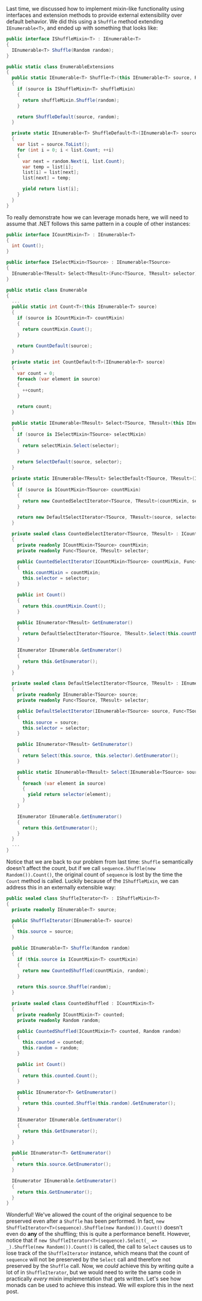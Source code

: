 Last time, we discussed how to implement mixin-like functionality using interfaces and extension methods to provide external extensibility over default behavior. We did this using a `Shuffle` method extending `IEnumerable<T>`, and ended up with something that looks like:

```csharp
public interface IShuffleMixin<T> : IEnumerable<T>
{
  IEnumerable<T> Shuffle(Random random);
}

public static class EnumerableExtensions
{
  public static IEnumerable<T> Shuffle<T>(this IEnumerable<T> source, Random random)
  {
    if (source is IShuffleMixin<T> shuffleMixin)
    {
      return shuffleMixin.Shuffle(random);
    }

    return ShuffleDefault(source, random);
  }

  private static IEnumerable<T> ShuffleDefault<T>(IEnumerable<T> source, Random random)
  {
    var list = source.ToList();
    for (int i = 0; i < list.Count; ++i)
    {
      var next = random.Next(i, list.Count);
      var temp = list[i];
      list[i] = list[next];
      list[next] = temp;

      yield return list[i];
    }
  }
}
```

To really demonstrate how we can leverage monads here, we will need to assume that .NET follows this same pattern in a couple of other instances:
```csharp
public interface ICountMixin<T> : IEnumerable<T>
{
  int Count();
}

public interface ISelectMixin<TSource> : IEnumerable<TSource>
{
  IEnumerable<TResult> Select<TResult>(Func<TSource, TResult> selector);
}

public static class Enumerable
{
  ...
  public static int Count<T>(this IEnumerable<T> source)
  {
    if (source is ICountMixin<T> countMixin)
    {
      return countMixin.Count();
    }

    return CountDefault(source);
  }

  private static int CountDefault<T>(IEnumerable<T> source)
  {
    var count = 0;
    foreach (var element in source)
    {
      ++count;
    }

    return count;
  }

  public static IEnumerable<TResult> Select<TSource, TResult>(this IEnumerable<TSource> source, Func<TSource, TResult> selector)
  {
    if (source is ISelectMixin<TSource> selectMixin)
    {
      return selectMixin.Select(selector);
    }

    return SelectDefault(source, selector);
  }

  private static IEnumerable<TResult> SelectDefault<TSource, TResult>(IEnumerable<TSource> source, Func<TSource, TResult> selector)
  {
    if (source is ICountMixin<TSource> countMixin)
    {
      return new CountedSelectIterator<TSource, TResult>(countMixin, selector);
    }

    return new DefaultSelectIterator<TSource, TResult>(source, selector);
  }

  private sealed class CountedSelectIterator<TSource, TResult> : ICountMixin<TResult>
  {
    private readonly ICountMixin<TSource> countMixin;
    private readonly Func<TSource, TResult> selector;

    public CountedSelectIterator(ICountMixin<TSource> countMixin, Func<TSource, TResult> selector)
    {
      this.countMixin = countMixin;
      this.selector = selector;
    }

    public int Count()
    {
      return this.countMixin.Count();
    }

    public IEnumerator<TResult> GetEnumerator()
    {
      return DefaultSelectIterator<TSource, TResult>.Select(this.countMixin, this.selector).GetEnumerator();
    }

    IEnumerator IEnumerable.GetEnumerator()
    {
      return this.GetEnumerator();
    }
  }

  private sealed class DefaultSelectIterator<TSource, TResult> : IEnumerable<TResult>
  {
    private readonly IEnumerable<TSource> source;
    private readonly Func<TSource, TResult> selector;

    public DefaultSelectIterator(IEnumerable<TSource> source, Func<TSource, TResult> selector)
    {
      this.source = source;
      this.selector = selector;
    }

    public IEnumerator<TResult> GetEnumerator()
    {
      return Select(this.source, this.selector).GetEnumerator();
    }

    public static IEnumerable<TResult> Select(IEnumerable<TSource> source, Func<TSource, TResult> selector)
    {
      foreach (var element in source)
      {
        yield return selector(element);
      }
    }

    IEnumerator IEnumerable.GetEnumerator()
    {
      return this.GetEnumerator();
    }
  }
  ...
}
```

Notice that we are back to our problem from last time: `Shuffle` semantically doesn't affect the count, but if we call `sequence.Shuffle(new Random()).Count()`, the original count of `sequence` is lost by the time the `Count` method is called. Luckily because of the `IShuffleMixin`, we can address this in an externally extensible way:

```csharp
public sealed class ShuffleIterator<T> : IShuffleMixin<T>
{
  private readonly IEnumerable<T> source;

  public ShuffleIterator(IEnumerable<T> source)
  {
    this.source = source;
  }

  public IEnumerable<T> Shuffle(Random random)
  {
    if (this.source is ICountMixin<T> countMixin)
    {
      return new CountedShuffled(countMixin, random);
    }

    return this.source.Shuffle(random);
  }

  private sealed class CountedShuffled : ICountMixin<T>
  {
    private readonly ICountMixin<T> counted;
    private readonly Random random;

    public CountedShuffled(ICountMixin<T> counted, Random random)
    {
      this.counted = counted;
      this.random = random;
    }

    public int Count()
    {
      return this.counted.Count();
    }

    public IEnumerator<T> GetEnumerator()
    {
      return this.counted.Shuffle(this.random).GetEnumerator();
    }

    IEnumerator IEnumerable.GetEnumerator()
    {
      return this.GetEnumerator();
    }
  }

  public IEnumerator<T> GetEnumerator()
  {
    return this.source.GetEnumerator();
  }

  IEnumerator IEnumerable.GetEnumerator()
  {
    return this.GetEnumerator();
  }
}
```

Wonderful! We've allowed the count of the original sequence to be preserved even after a `Shuffle` has been performed. In fact, `new ShuffleIterator<T>(sequence).Shuffle(new Random()).Count()` doesn't even do **any** of the shuffling; this is quite a performance benefit. However, notice that if `new ShuffleIterator<T>(sequence).Select(_ => _).Shuffle(new Random()).Count()` is called, the call to `Select` causes us to lose track of the `ShuffleIterator` instance, which means that the count of `sequence` will not be preserved by the `Select` call and therefore not preserved by the `Shuffle` call. Now, we *could* achieve this by writing quite a lot of in `ShuffleIterator`, but we would need to write the same code in practically *every* mixin implementation that gets written. Let's see how monads can be used to achieve this instead. We will explore this in the next post.
